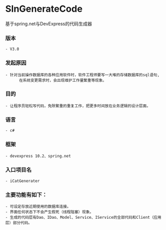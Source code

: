 SlnGenerateCode
=======================================================================================

基于spring.net与DevExpress的代码生成器

### 版本

    - V3.0
    
### 发起原因

    - 针对当前操作数据库的各种应用软件时，软件工程师要写一大堆的存储数据库的sql语句,
          在系统变更需求时，会出现维护工作量繁重等现象。
          
### 目的

    - 让程序员轻松写代码，免除繁重的重复工作，把更多时间放在业务逻辑的设计层面。
    
### 语言

    - c#
    
### 框架

    - devexpress 10.2、spring.net
    
### 入口项目名

    - iCatGenerater

### 主要功能有如下：

    - 可设定存放近期使用的数据库连接。
    - 界面任何状态下不会产生假死（线程阻塞）现象。
    - 生成的代码层有Dao、IDao、Model、Service、IService的全部代码和Client（应用层）部分代码。
